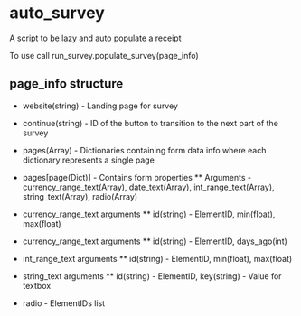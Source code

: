 # auto_survey
A script to be lazy and auto populate a receipt

To use call run_survey.populate_survey(page_info)

## page_info structure
* website(string) - Landing page for survey
* continue(string) - ID of the button to transition to the next part of the survey
* pages(Array) -  Dictionaries containing form data info where each dictionary represents a single page
* pages[page(Dict)] -  Contains form properties
** Arguments - currency_range_text(Array<Dict>), date_text(Array<Dict>), int_range_text(Array<Dict>), string_text(Array<Dict>), radio(Array<str>)

* currency_range_text arguments 
** id(string) - ElementID, min(float), max(float)

* currency_range_text arguments
** id(string) - ElementID, days_ago(int)

* int_range_text arguments
** id(string) - ElementID, min(float), max(float)

* string_text arguments
** id(string) - ElementID, key(string) - Value for textbox

* radio - ElementIDs list
